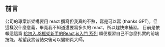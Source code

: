 ## 前言
公司的專案新架構要用 react 撰寫但我真的不熟，寫是可以寫 (thanks GPT)，但這樣沒什麼意義，畢竟我不知道還要寫多久的 react，所以趕快來補習。
目前是依賴這這篇 [給初入JS框架新手的React.js入門 系列](https://ithelp.ithome.com.tw/users/20116826/ironman/2278) 順便複習自己不怎麼扎實的前端技能，希望我實習結束後可以變網頁大師。

## 
[](https://ithelp.ithome.com.tw/articles/10214942)
[]()
